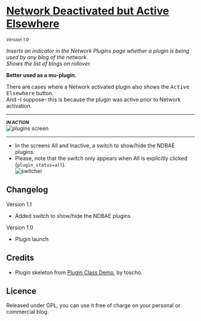 # [Network Deactivated but Active Elsewhere](https://github.com/brasofilo/Network-Deactivated-but-Active-Elsewhere)
<sup>*Version 1.0*</sup>

*Inserts an indicator in the Network Plugins page whether a plugin is being used by any blog of the network.  
Shows the list of blogs on rollover.*

**Better used as a mu-plugin.**

There are cases where a Network activated plugin also shows the <kbd>Active Elsewhere</kbd> button.  
And -I suppose- this is because the plugin was active prior to Network activation.

----
<sub>***IN ACTION***</sub>  
![plugins screen](https://raw.github.com/brasofilo/Network-Deactivated-but-Active-Elsewhere/master/screenshot.png)

----
* In the screens All and Inactive, a switch to show/hide the NDBAE plugins.    
* Please, note that the switch only appears when All is explicitly clicked (`plugin_status=all`).  
![switcher](https://raw.github.com/brasofilo/Network-Deactivated-but-Active-Elsewhere/master/screenshot1.png)

## Changelog

Version 1.1  
* Added switch to show/hide the NDBAE plugins

Version 1.0  
* Plugin launch

## Credits
 - Plugin skeleton from [Plugin Class Demo](https://gist.github.com/3804204), by toscho. 

## Licence
Released under GPL, you can use it free of charge on your personal or commercial blog.